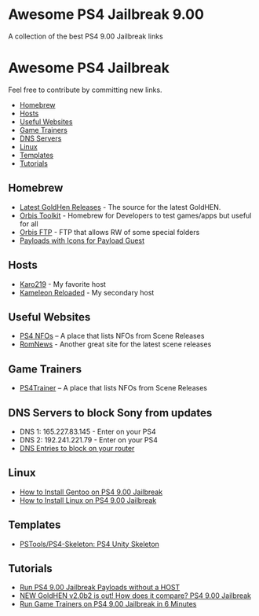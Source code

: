 # Awesome PS4 Jailbreak 9.00
A collection of the best PS4 9.00 Jailbreak links

# Awesome PS4 Jailbreak

Feel free to contribute by committing new links.

- [Homebrew](#homebrew)
- [Hosts](#hosts)
- [Useful Websites](#useful-websites)
- [Game Trainers](#game-trainers)
- [DNS Servers](#dns-servers)
- [Linux](#linux)
- [Templates](#templates)
- [Tutorials](#tutorials)

## Homebrew
* [Latest GoldHen Releases](https://github.com/GoldHEN/GoldHEN/releases) - The source for the latest GoldHEN.
* [Orbis Toolkit](https://github.com/OSM-Made/Orbis-Toolbox/releases) - Homebrew for Developers to test games/apps but useful for all
* [Orbis FTP](https://github.com/OSM-Made/OrbisFTP/releases) - FTP that allows RW of some special folders
* [Payloads with Icons for Payload Guest](https://github.com/upal212/Payload-Guest-With-Icons)

## Hosts
* [Karo219](http://karo218.ir/) - My favorite host
* [Kameleon Reloaded](https://kameleonreloaded.github.io/900V4B/index.html) - My secondary host 

## Useful Websites
* [PS4 NFOs](https://predb.me/?cat=games-playstation) – A place that lists NFOs from Scene Releases
* [RomNews](http://rom-news.org/ps4) - Another great site for the latest scene releases

## Game Trainers
* [PS4Trainer](http://ps4trainer.com/Trainer/) – A place that lists NFOs from Scene Releases

## DNS Servers to block Sony from updates
* DNS 1: 165.227.83.145 - Enter on your PS4
* DNS 2: 192.241.221.79 - Enter on your PS4
* [DNS Entries to block on your router](https://github.com/phoanglong/ps4-dns-block/blob/main/ps4-block)

## Linux
* [How to Install Gentoo on PS4 9.00 Jailbreak](https://www.youtube.com/watch?v=_iA3strJjVE)
* [How to Install Linux on PS4 9.00 Jailbreak](https://www.youtube.com/watch?v=onVbR8pCyYY)

## Templates
* [PSTools/PS4-Skeleton: PS4 Unity Skeleton](https://github.com/PSTools/PS4-Skeleton)

## Tutorials
- [Run PS4 9.00 Jailbreak Payloads without a HOST](https://www.youtube.com/watch?v=ftA5oaI35R0)
- [NEW GoldHEN v2.0b2 is out! How does it compare? PS4 9.00 Jailbreak](https://www.youtube.com/watch?v=FCv1MJHtkNI)
- [Run Game Trainers on PS4 9.00 Jailbreak in 6 Minutes](https://www.youtube.com/watch?v=yzQkcr-R2tE)
